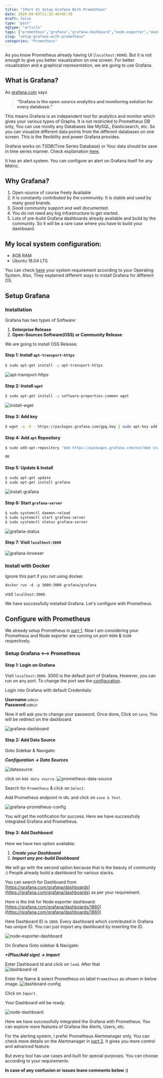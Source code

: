 ```yaml
---
title: "[Part 4] Setup Grafana With Prometheus"
date: 2020-04-03T21:32:48+05:30
draft: false
type: "post"
ogtype: "article"
tags: ["prometheus","grafana","grafana-dashboard","node-exporter","dashboard","alertmanager"]
slug: "setup-grafana-with-prometheus"
categories: "Prometheus"
---
```


As you know Prometheus already having UI (`localhost:9090`). But it is not enough to give you better visualization on one screen. For better visualization and a graphical representation, we are going to use Grafana.

## What is Grafana?
As [grafana.com](https://grafana.com) says 

> **”Grafana is the open-source analytics and monitoring solution for every database.”**

This means Grafana is an independent tool for analytics and monitor which gives your various types of Graphs. It is not restricted to Prometheus DB only, You can use mostly any Databases like MySQL, Elasticsearch, etc. So you can visualize different data points from the different databases on one screen. This is the flexibility and power Grafana provides. 

Grafana works on TSDB(Time Series Database) or Your data should be save in time series manner. Check explaination [here](https://grafana.com/docs/grafana/latest/guides/timeseries/).

It has an alert system. You can configure an alert on Grafana itself for any Metric.

## Why Grafana?

1. Open-source of course freely Available
2. It is constantly contributed by the community. It is stable and used by many good brands.
3. Good community support and well documented.
4. You do not need any big infrastructure to get started.
5. Lots of pre-build Grafana dashboards already available and build by the community.  So it will be a rare case where you have to build your dashboard.

## My local system configuration:

* 8GB RAM
* Ubuntu 18.04 LTS 

You can check [here](https://grafana.com/docs/grafana/latest/installation/requirements/) your system requirement according to your Operating System. Also, They explained different ways to install Grafana for different OS. 

## Setup Grafana

### Installation

Grafana has two types of Software:

1. __Enterprise Release__
2. __Open-Sources Software(OSS) or Community Release__

We are going to install OSS Release.

#### Step 1: Install `apt-transport-https`

```sh
$ sudo apt-get install -y apt-transport-https
``` 

![apt-transport-https](/img/grafana-setup/apt-transport-https.png)

#### Step 2: Install `wget`

```sh
$ sudo apt-get install -y software-properties-common wget
```

![install-wget](/img/grafana-setup/install-wget.png)

#### Step 3: Add key

```sh
$ wget -q -O - https://packages.grafana.com/gpg.key | sudo apt-key add -
```

#### Step 4: Add `apt` Repository

```sh
$ sudo add-apt-repository "deb https://packages.grafana.com/oss/deb stable main"
```

```sh
OK
```

#### Step 5: Update & Install


```sh
$ sudo apt-get update
$ sudo apt-get install grafana
```

![install-grafana](/img/grafana-setup/install-grafana.png)

#### Step 6: Start `grafana-server`

```sh
$ sudo systemctl daemon-reload  
$ sudo systemctl start grafana-server  
$ sudo systemctl status grafana-server  
```

![grafana-status](/img/grafana-setup/grafana-status.png)

#### Step 7: Visit `localhost:3000`

![grafana-browser](/img/grafana-setup/grafana-browser.png)


### Install with Docker

Ignore this part if you not using docker.

```
docker run -d -p 3000:3000 grafana/grafana
```

visit `localhost:3000`.

We have successfully installed Grafana. Let's configure with Prometheus.

## Configure with Prometheus

We already setup Prometheus in [part 1](https://ashish.one/blogs/setup-prometheus-and-exporters/). Now I am considering your Prometheus and Node exporter are running on port `9090` & `9100` respectively.

### Setup Grafana <--> Prometheus 

#### Step 1: Login on Grafana

Visit `localhost:3000`. 3000 is the default port of Grafana, However, you can run on any port. To change the port see the [configuration](https://grafana.com/docs/grafana/latest/installation/configuration/). 

Login into Grafana with default Credentials:

__Username__:`admin`  
__Password__:`admin`

Now it will ask you to change your password. Once done, Click on `save`, You will be redirect on the dashboard.


![grafana-dashboard](/img/grafana-setup/grafana-dashboard.png)

#### Step 2: Add Data Source

Goto Sidebar & Navigate:

**_Configuration -> Data Sources_**

![datasource](/img/grafana-setup/datasource.png)


click on `Add data source`.
![prometheus-data-source](/img/grafana-setup/prometheus-data-source.png)

Search for `Prometheus` & click on `Select`.

Add Prometheus endpoint in `URL` and click on `save & Test`.


![grafana-prometheus-config](/img/grafana-setup/grafana-prometheus-config.png)

You will get the notification for success. Here we have successfully integrated Grafana and Prometheus.

#### Step 3: Add Dashboard

Here we have two option available:

1. **_Create your Dashboard_**
2. **_Import any pre-build Dashboard_**

We will go with the second option because that is the beauty of community :) People already build a dashboard for various stacks.

You can search for Dashboard from [https://grafana.com/grafana/dashboards](https://grafana.com/grafana/dashboards) as per your requirement.

Here is the link for Node exporter dashboard: [https://grafana.com/grafana/dashboards/1860](https://grafana.com/grafana/dashboards/1860) 
 
Here Dashboard ID is `1860`. Every dashboard which contributed in Grafana has unique ID. You can just import any dashboard by inserting the ID. 

![node-exporter-dashboard](/img/grafana-setup/node-exporter-dashboard.png)


On Grafana Goto sidebar & Navigate:

**_+(Plus/Add sign) -> Import_**


Enter Dashboard Id and click on `load`. After that   
![dashboard-id](/img/grafana-setup/dashboard-id.png)


Enter the Name & select Prometheus on label `Prometheus` as shown in below image.
![dashboard-config](/img/grafana-setup/dashboard-config.png)

Click on `Import`.

Your Dashboard will be ready.

![node-dashboard](/img/grafana-setup/node-dashboard.png)


Here we have successfully integrated the Grafana with Prometheus. You can explore more features of Grafana like Alerts, Users, etc. 

For the alerting system, I prefer Prometheus Alertmanager only. You can check more details on the Alertmanager in [part 2](https://ashish.one/blogs/setup-alertmanager/). It gives you more control and advanced feature. 

But every tool has use cases and built for special purposes. You can choose according to your requirements. 


**In case of any confusion or issues leave comments below :)**


